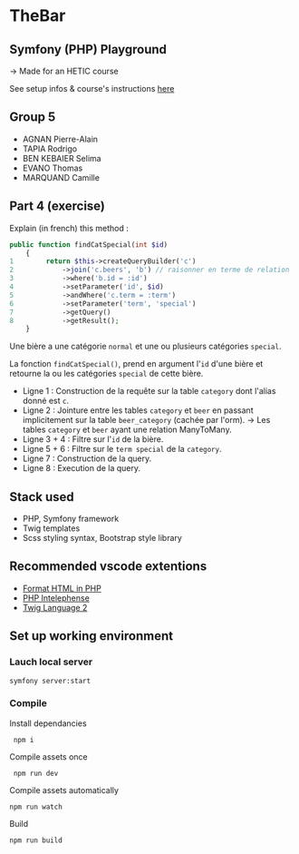 # TheBar

## Symfony (PHP) Playground

→ Made for an HETIC course

See setup infos & course's instructions [here](https://github.com/Antoine07/hetic_symfony/blob/main/Introduction/tp_02_days.md)

## Group 5

- AGNAN Pierre-Alain
- TAPIA Rodrigo
- BEN KEBAIER Selima
- EVANO Thomas
- MARQUAND Camille

## Part 4 (exercise)

Explain (in french) this method :

```php
public function findCatSpecial(int $id)
    {
1        return $this->createQueryBuilder('c')
2            ->join('c.beers', 'b') // raisonner en terme de relation
3            ->where('b.id = :id')
4            ->setParameter('id', $id)
5            ->andWhere('c.term = :term')
6            ->setParameter('term', 'special')
7            ->getQuery()
8            ->getResult();
    }
```

Une bière a une catégorie `normal` et une ou plusieurs catégories `special`.

La fonction `findCatSpecial()`, prend en argument l'`id` d'une bière et retourne la ou les catégories `special` de cette bière.

- Ligne 1 : Construction de la requête sur la table `category` dont l'alias donné est `c`.
- Ligne 2 : Jointure entre les tables `category` et `beer` en passant implicitement sur la table `beer_category` (cachée par l'orm).
  → Les tables `category` et `beer` ayant une relation ManyToMany.
- Ligne 3 + 4 : Filtre sur l'`id` de la bière.
- Ligne 5 + 6 : Filtre sur le `term special` de la `category`.
- Ligne 7 : Construction de la query.
- Ligne 8 : Execution de la query.

## Stack used

- PHP, Symfony framework
- Twig templates
- Scss styling syntax, Bootstrap style library

## Recommended vscode extentions

- [Format HTML in PHP](https://marketplace.visualstudio.com/items?itemName=rifi2k.format-html-in-php)
- [PHP Intelephense](https://marketplace.visualstudio.com/items?itemName=bmewburn.vscode-intelephense-client)
- [Twig Language 2](https://marketplace.visualstudio.com/items?itemName=mblode.twig-language-2)

## Set up working environment

### Lauch local server

```
symfony server:start
```

### Compile

Install dependancies

```
 npm i
```

Compile assets once

```
 npm run dev
```

Compile assets automatically

```
npm run watch
```

Build

```
npm run build
```
